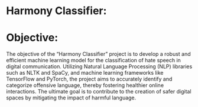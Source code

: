 # Harmony Classifier:



# Objective:

The objective of the “Harmony Classifier” project is to develop a robust and efficient machine learning model for 
the classification of hate speech in digital communication. Utilizing Natural Language Processing (NLP) libraries
such as NLTK and SpaCy, and machine learning frameworks like TensorFlow and PyTorch, the project aims to accurately 
identify and categorize offensive language, thereby fostering healthier online interactions. The ultimate goal is 
to contribute to the creation of safer digital spaces by mitigating the impact of harmful language.
